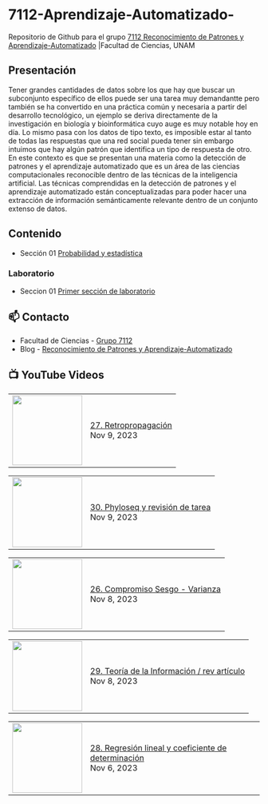 # 7112-Aprendizaje-Automatizado-
Repositorio de Github para el grupo   [7112 Reconocimiento de Patrones y Aprendizaje-Automatizado](https://www.fciencias.unam.mx/docencia/horarios/presentacion/347481) |Facultad de Ciencias, UNAM

## Presentación
Tener grandes cantidades de datos sobre los que hay que buscar un subconjunto específico de ellos puede ser una tarea muy demandantte pero también se ha convertido en una práctica común y necesaria a partir del desarrollo tecnológico, un ejemplo se deriva directamente de la investigación en biología y bioinformática cuyo auge es muy notable hoy en día. Lo mismo pasa con los datos de tipo texto, es imposible estar al tanto de todas las respuestas que una red social pueda tener sin embargo intuimos que hay algún patrón que identifica un tipo de respuesta de otro. En este contexto es que se presentan una materia como la detección de patrones y el aprendizaje automatizado que es un área de las ciencias computacionales reconocible dentro de las técnicas de la inteligencia artificial. Las técnicas comprendidas en la detección de patrones y el aprendizaje automatizado están conceptualizadas para poder hacer una extracción de información semánticamente relevante dentro de un conjunto extenso de datos.

## Contenido
- Sección 01  [Probabilidad y estadística](https://github.com/7122-Aprendizaje-Automatizado/7112-Aprendizaje-Automatizado-/tree/main/Secci%C3%B3n%2001%20Probabilidad%20y%20Estadistica)

### Laboratorio
- Seccion 01  [Primer sección de laboratorio](https://github.com/7122-Aprendizaje-Automatizado/7112-Aprendizaje-Automatizado-/tree/main/Secci%C3%B3n01-Laboratorio)


## 📫 Contacto
- Facultad de Ciencias - [Grupo 7112](https://www.fciencias.unam.mx/docencia/horarios/presentacion/347481)
- Blog - [Reconocimiento de Patrones y Aprendizaje-Automatizado](https://sites.google.com/view/patronesciencias/inicio)

##  📺 	YouTube Videos
<!-- BLOG-POST-LIST:START --><table><tr><td><a href="https://www.youtube.com/watch?v=753ACJAPCAY"><img width="140px" src="https://i.ytimg.com/vi/753ACJAPCAY/mqdefault.jpg"></a></td>
<td><a href="https://www.youtube.com/watch?v=753ACJAPCAY">27. Retropropagación</a><br/>Nov 9, 2023</td></tr></table>
<table><tr><td><a href="https://www.youtube.com/watch?v=WnblMM45Uqg"><img width="140px" src="https://i.ytimg.com/vi/WnblMM45Uqg/mqdefault.jpg"></a></td>
<td><a href="https://www.youtube.com/watch?v=WnblMM45Uqg">30. Phyloseq y revisión de tarea</a><br/>Nov 9, 2023</td></tr></table>
<table><tr><td><a href="https://www.youtube.com/watch?v=9n5yyVCQ4Fw"><img width="140px" src="https://i.ytimg.com/vi/9n5yyVCQ4Fw/mqdefault.jpg"></a></td>
<td><a href="https://www.youtube.com/watch?v=9n5yyVCQ4Fw">26. Compromiso Sesgo - Varianza</a><br/>Nov 8, 2023</td></tr></table>
<table><tr><td><a href="https://www.youtube.com/watch?v=WqGnfenvsRI"><img width="140px" src="https://i.ytimg.com/vi/WqGnfenvsRI/mqdefault.jpg"></a></td>
<td><a href="https://www.youtube.com/watch?v=WqGnfenvsRI">29. Teoría de la Información / rev artículo</a><br/>Nov 8, 2023</td></tr></table>
<table><tr><td><a href="https://www.youtube.com/watch?v=QgNGBh-9Nrw"><img width="140px" src="https://i.ytimg.com/vi/QgNGBh-9Nrw/mqdefault.jpg"></a></td>
<td><a href="https://www.youtube.com/watch?v=QgNGBh-9Nrw">28. Regresión lineal  y coeficiente de determinación</a><br/>Nov 6, 2023</td></tr></table>
<!-- BLOG-POST-LIST:END -->
